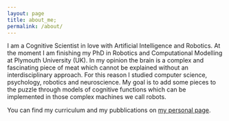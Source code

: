```yaml
---
layout: page
title: about_me;
permalink: /about/
---
```


I am a Cognitive Scientist in love with Artificial Intelligence and Robotics. At the moment I am finishing my PhD in Robotics and Computational Modelling at Plymouth University (UK). In my opinion the brain is a complex and fascinating piece of meat which cannot be explained without an interdisciplinary approach. For this reason I studied computer science, psychology, robotics and neuroscience. My goal is to add some pieces to the puzzle through models of cognitive functions which can be implemented in those complex machines we call robots.

You can find my curriculum and my pubblications on [my personal page](https://mpatacchiola.github.io).
